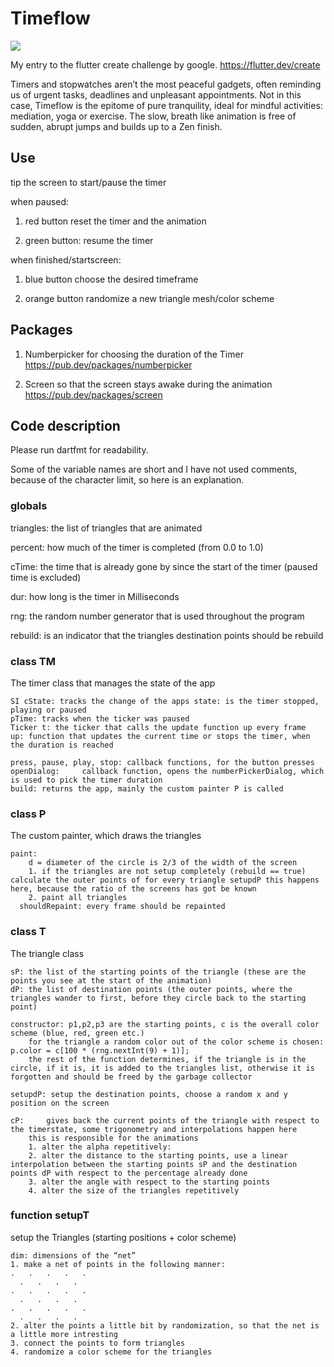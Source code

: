 # Timeflow

![](timeflow.gif)

My entry to the flutter create challenge by google.
https://flutter.dev/create

Timers and stopwatches aren’t the most peaceful gadgets, often reminding us of urgent tasks, deadlines and unpleasant appointments. Not in this case, Timeflow is the epitome of pure tranquility, ideal for mindful activities: mediation, yoga or exercise. The slow, breath like animation is free of sudden, abrupt jumps and builds up to a Zen finish.

## Use

tip the screen to start/pause the timer

when paused:
  
  1. red button     reset the timer and the animation
  
  2. green button:   resume the timer
  
when finished/startscreen:

  1. blue button    choose the desired timeframe
  
  2. orange button  randomize a new triangle mesh/color scheme

## Packages

1. Numberpicker for choosing the duration of the Timer
  https://pub.dev/packages/numberpicker

2. Screen so that the screen stays awake during the animation
  https://pub.dev/packages/screen

## Code description

Please run dartfmt for readability.

Some of the variable names are short and I have not used comments, because of the character limit, so here is an explanation.

### globals

triangles: the list of triangles that are animated

percent: how much of the timer is completed (from 0.0 to 1.0)

cTime: the time that is already gone by since the start of the timer (paused time is excluded)

dur: how long is the timer in Milliseconds

rng: the random number generator that is used throughout the program

rebuild: is an indicator that the triangles destination points should be rebuild

### class TM
  The timer class that manages the state of the app
  
	SI cState: tracks the change of the apps state: is the timer stopped, playing or paused  
	pTime: tracks when the ticker was paused
	Ticker t: the ticker that calls the update function up every frame
	up: function that updates the current time or stops the timer, when the duration is reached
	
	press, pause, play, stop: callback functions, for the button presses
	openDialog: 	callback function, opens the numberPickerDialog, which is used to pick the timer duration
	build: returns the app, mainly the custom painter P is called

### class P
  The custom painter, which draws the triangles
  
    paint:
		d = diameter of the circle is 2/3 of the width of the screen
		1. if the triangles are not setup completely (rebuild == true) calculate the outer points of for every triangle setupdP this happens here, because the ratio of the screens has got be known 
		2. paint all triangles
	  shouldRepaint: every frame should be repainted

### class T
  The triangle class
  
	sP: the list of the starting points of the triangle (these are the points you see at the start of the animation)
	dP: the list of destination points (the outer points, where the triangles wander to first, before they circle back to the starting point)
	
	constructor: p1,p2,p3 are the starting points, c is the overall color scheme (blue, red, green etc.)
		for the triangle a random color out of the color scheme is chosen:    p.color = c[100 * (rng.nextInt(9) + 1)];
		the rest of the function determines, if the triangle is in the circle, if it is, it is added to the triangles list, otherwise it is forgotten and should be freed by the garbage collector

	setupdP: setup the destination points, choose a random x and y position on the screen

	cP: 	gives back the current points of the triangle with respect to the timerstate, some trigonometry and interpolations happen here
		this is responsible for the animations
		1. alter the alpha repetitively:
		2. alter the distance to the starting points, use a linear interpolation between the starting points sP and the destination points dP with respect to the percentage already done
		3. alter the angle with respect to the starting points
		4. alter the size of the triangles repetitively
   
### function setupT
  setup the Triangles (starting positions + color scheme)
  
	dim: dimensions of the “net”
	1. make a net of points in the following manner:
    .   .   .   .   .
      .   .   .   .
    .   .   .   .   .
      .   .   .   .
    .   .   .   .   .
      .   .   .   .
	2. alter the points a little bit by randomization, so that the net is a little more intresting
	3. connect the points to form triangles
	4. randomize a color scheme for the triangles
